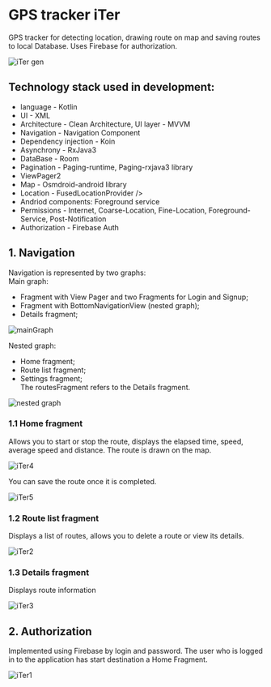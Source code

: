 # GPS tracker iTer
GPS tracker for detecting location, drawing route on map and saving routes to local Database. Uses Firebase for authorization.<br />

![iTer gen](https://github.com/user-attachments/assets/54a3d19b-7ad6-4491-aa9c-538ea2b70842)

## Technology stack used in development:<br />
* language - Kotlin<br />
* UI - XML <br />
* Architecture - Clean Architecture, UI layer - MVVM<br />
* Navigation - Navigation Component <br />
* Dependency injection - Koin<br />
* Asynchrony - RxJava3<br />
* DataBase - Room<br />
* Pagination - Paging-runtime, Paging-rxjava3 library<br />
* ViewPager2<br />
* Map - Osmdroid-android library<br />
* Location - FusedLocationProvider />
* Andriod components: Foreground service<br />
* Permissions - Internet, Coarse-Location, Fine-Location, Foreground-Service, Post-Notification<br />
* Authorization - Firebase Auth<br />

## 1. Navigation
Navigation is represented by two graphs:<br />
Main graph:<br />
- Fragment with View Pager and two Fragments for Login and Signup;<br />
- Fragment with BottomNavigationView (nested graph);<br />
- Details fragment;<br />

![mainGraph](https://github.com/user-attachments/assets/0b527abc-dc39-4eb9-8dbf-1a2895285144)

Nested graph:<br />
- Home fragment;<br />
- Route list fragment;<br />
- Settings fragment;<br />
The routesFragment refers to the Details fragment.<br />

![nested graph](https://github.com/user-attachments/assets/74444bff-9f77-446a-93a3-d8b814cfa408)

### 1.1 Home fragment<br />

Allows you to start or stop the route, displays the elapsed time, speed, average speed and distance. The route is drawn on the map. <br />

![iTer4](https://github.com/user-attachments/assets/52a36f89-96f9-4b8b-a1d5-f6c6019b9f6a)

You can save the route once it is completed.<br />

![iTer5](https://github.com/user-attachments/assets/c304cd6b-495f-4bdc-887e-1235365df992)

### 1.2 Route list fragment<br />

Displays a list of routes, allows you to delete a route or view its details.<br />

![iTer2](https://github.com/user-attachments/assets/c5362dfb-5996-4db1-8144-9c4d36181341)

### 1.3 Details fragment<br />

Displays route information <br />

![iTer3](https://github.com/user-attachments/assets/e7fd6db8-39ec-455f-8472-5b26b224266a)

## 2. Authorization<br />

Implemented using Firebase by login and password. The user who is logged in to the application has start destination a Home Fragment.<br />

![iTer1](https://github.com/user-attachments/assets/21cddc18-eae4-4c6f-becb-ef61c15d6746)

